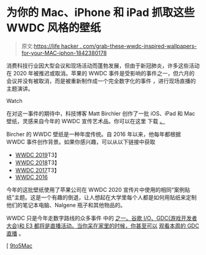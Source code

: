 # 为你的 Mac、iPhone 和 iPad 抓取这些 WWDC 风格的壁纸

> 原文:[https://life hacker . com/grab-these-wwdc-inspired-wallpapers-for-your-MAC-iphon-1842380178](https://lifehacker.com/grab-these-wwdc-inspired-wallpapers-for-your-mac-iphon-1842380178)

消费科技行业因大型会议和现场活动而蓬勃发展，但由于新冠肺炎，许多这些活动在 2020 年被推迟或取消。苹果的 WWDC 事件是受影响的事件之一，但六月的会议并没有被取消，而是被重新制作成一个完全数字化的事件 ，进行现场直播的主题演讲。

Watch

在对这一事件的期待中，科技博客 Matt Birchler 创作了一批 iOS、iPad 和 Mac 壁纸，灵感来自今年的 WWDC 宣传艺术品。你可以在这里 下载 [。](https://birchtree.me/blog/wwdc20-wallpapers-for-iphone-ipad-and-mac/)

Bircher 的 WWDC 壁纸是一种年度传统。自 2016 年以来，他每年都根据 WWDC 事件创作背景。如果你感兴趣，可以从以下链接中获取

*   [WWDC 2019](https://birchtree.me/blog/wwdc19-wallpapers/)T3】
*   [WWDC 2018](https://birchtree.me/blog/wwdc18-iphone-wallpapers/)T3】
*   [WWDC 2017](https://birchtree.me/blog/wwdc-2017-wallpapers/)T3】
*   [WWDC 2016](https://birchtree.me/blog/wwdc16-iphone-wallpapers/)

今年的这批壁纸使用了苹果公司在 WWDC 2020 宣传片中使用的相同“案例贴纸”主题。这是一个有趣的倒退，让人想起在大学里每个人都是如何用贴纸来定制他们的笔记本电脑、Nalgene 瓶子和其他物品的。

WWDC 只是今年走数字路线的众多事件 中的 [之一。谷歌 I/O、GDC(游戏开发者大会)和 E3 都将是直播活动。当你呆在家里的时候，你甚至可以](https://www.zdnet.com/article/coronavirus-tech-conference-cancellations-e3-nab-gartner-dell-world-and-more/) [观看本周的 GDC 直播](https://lifehacker.com/how-to-stream-this-weeks-game-developers-conference-tal-1842365971) 。

[ [9to5Mac](https://9to5mac.com/2020/03/16/wwdc-2020-wallpapers/)